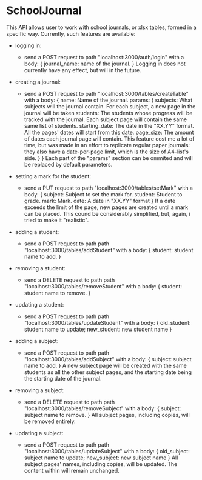 # SchoolJournal
 
This API allows user to work with school journals, or xlsx tables, formed in a specific way.
Currently, such features are available:

 - logging in: 
    - send a POST request to path "localhost:3000/auth/login" with a body: 
    {
        journal_name: name of the journal.
    }
 Logging in does not currently have any effect, but will in the future.
 
 - creating a journal:
    - send a POST request to path "localhost:3000/tables/createTable" with a body:
    {
        name: Name of the journal.
        params: {
            subjects: What subjects will the journal contain. For each subject, a new page in the journal will be taken
            students: The students whose progress will be tracked with the journal. Each subject page will contain the same same list of students.
            starting_date: The date in the "XX.YY" format. All the pages' dates will start from this date.
            page_size: The amount of dates each journal page will contain. This feature cost me a lot of time, but was made in an effort to replicate regular paper journals: they also have a date-per-page limit, which is the size of A4-list's side.
        }
    }
    Each part of the "params" section can be ommited and will be replaced by default parameters.

 - setting a mark for the student: 
    - send a PUT request to path "localhost:3000/tables/setMark" with a body: 
    {
        subject: Subject to set the mark for.
        student: Student to grade.
        mark: Mark.
        date: A date in "XX.YY" format
    }
    If a date exceeds the limit of the page, new pages are created until a mark can be placed. This cound be considerably simplified, but, again, i tried to make it "realistic".
    
- adding a student: 
    - send a POST request to path path "localhost:3000/tables/addStudent" with a body: 
    {
        student: student name to add.
    }    
- removing a student: 
    - send a DELETE request to path path "localhost:3000/tables/removeStudent" with a body: 
    {
        student: student name to remove.
    }    
- updating a student: 
    - send a POST request to path path "localhost:3000/tables/updateStudent" with a body: 
    {
        old_student: student name to update;
        new_student: new student name
    }
    
- adding a subject: 
    - send a POST request to path path "localhost:3000/tables/addSubject" with a body: 
    {
        subject: subject name to add.
    }
    A new subject page will be created with the same students as all the other subject pages, and the starting date being the starting date of the journal.
    
- removing a subject: 
    - send a DELETE request to path path "localhost:3000/tables/removeSubject" with a body: 
    {
        subject: subject name to remove.
    }
    All subject pages, including copies, will be removed entirely.
    
- updating a subject: 
    - send a POST request to path path "localhost:3000/tables/updateSubject" with a body: 
    {
        old_subject: subject name to update;
        new_subject: new subject name
    }
    All subject pages' names, including copies, will be updated. The content within will remain unchanged.